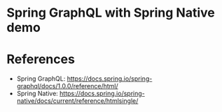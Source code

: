 Spring GraphQL with Spring Native demo
=======================================


# References

* Spring GraphQL: https://docs.spring.io/spring-graphql/docs/1.0.0/reference/html/
* Spring Native: https://docs.spring.io/spring-native/docs/current/reference/htmlsingle/